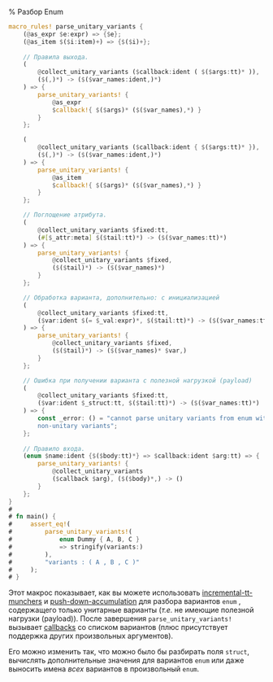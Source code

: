 % Разбор Enum 
 
```rust
macro_rules! parse_unitary_variants {
    (@as_expr $e:expr) => {$e};
    (@as_item $($i:item)+) => {$($i)+};
    
    // Правила выхода.
    (
        @collect_unitary_variants ($callback:ident ( $($args:tt)* )),
        ($(,)*) -> ($($var_names:ident,)*)
    ) => {
        parse_unitary_variants! {
            @as_expr
            $callback!{ $($args)* ($($var_names),*) }
        }
    };

    (
        @collect_unitary_variants ($callback:ident { $($args:tt)* }),
        ($(,)*) -> ($($var_names:ident,)*)
    ) => {
        parse_unitary_variants! {
            @as_item
            $callback!{ $($args)* ($($var_names),*) }
        }
    };

    // Поглощение атрибута.
    (
        @collect_unitary_variants $fixed:tt,
        (#[$_attr:meta] $($tail:tt)*) -> ($($var_names:tt)*)
    ) => {
        parse_unitary_variants! {
            @collect_unitary_variants $fixed,
            ($($tail)*) -> ($($var_names)*)
        }
    };

    // Обработка варианта, дополнительно: с инициализацией 
    (
        @collect_unitary_variants $fixed:tt,
        ($var:ident $(= $_val:expr)*, $($tail:tt)*) -> ($($var_names:tt)*)
    ) => {
        parse_unitary_variants! {
            @collect_unitary_variants $fixed,
            ($($tail)*) -> ($($var_names)* $var,)
        }
    };

    // Ошибка при получении варианта с полезной нагрузкой (payload) 
    (
        @collect_unitary_variants $fixed:tt,
        ($var:ident $_struct:tt, $($tail:tt)*) -> ($($var_names:tt)*)
    ) => {
        const _error: () = "cannot parse unitary variants from enum with 
        non-unitary variants";
    };
    
    // Правило входа.
    (enum $name:ident {$($body:tt)*} => $callback:ident $arg:tt) => {
        parse_unitary_variants! {
            @collect_unitary_variants
            ($callback $arg), ($($body)*,) -> ()
        }
    };
}
# 
# fn main() {
#     assert_eq!(
#         parse_unitary_variants!(
#             enum Dummy { A, B, C }
#             => stringify(variants:)
#         ),
#         "variants : ( A , B , C )"
#     );
# }
```

Этот макрос показывает, как вы можете использовать [incremental-tt-munchers] и [push-down-accumulation] для разбора вариантов `enum` , содержащего только
унитарные варианты (*т.e.* не имеющие полезной нагрузки (payload)).  После
завершения `parse_unitary_variants!` вызывает [callbacks] со списком
вариантов (плюс присутствует поддержка других произвольных аргументов).

Его можно изменить так, что можно было бы разбирать поля `struct`, вычислять
дополнительные значения для вариантов `enum` или даже выносить имена *всех*
вариантов в произвольный `enum`.

[incremental-tt-munchers]: pat-incremental-tt-munchers.html
[push-down-accumulation]: pat-push-down-accumulation.html
[callbacks]: pat-callbacks.html
